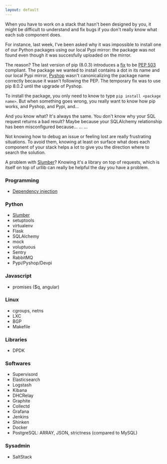```yaml
---
layout: default
---
```


When you have to work on a stack that hasn't been designed by you, it might be
difficult to understand and fix bugs if you don't really know what each sub
component does.

For instance, last week, I've been asked why it was impossible to install one
of our Python packages using our local Pypi mirror: the package was not found
even though it was succesfully uploaded on the mirror.

The reason? The last version of pip (8.0.3) introduces a [fix][pip fix] to be
[PEP 503][PEP 503] compliant. The package we wanted to install contains a dot
in its name and our local Pypi mirror, [Pyshop][pyshop] wasn't canonicalizing
the package name correctly because it wasn't following the PEP. The temporary
fix was to use pip 8.0.2 until the upgrade of Pyshop.

To install the package, you only need to know to type `pip install <package
name>`. But when something goes wrong, you really want to know how pip works,
and Pyshop, and Pypi, and...

And you know what? It's always the same. You don't know why your SQL request
returns a bad result? Maybe because your SQLAlchemy relationship has been
misconfigured because... ... ...

Not knowing how to debug an issue or feeling lost are really frustrating
situations. To avoid them, knowing at least on surface what does each component
of your stack helps a lot to give you the direction where to search the
solution.

A problem with [Slumber](slumber)? Knowing it's a library on top of requests,
which is itself on top of urllib can really be helpful the day you have a
problem.


[pip fix]: https://github.com/pypa/pip/commit/8e236dd6a09bd2f70f9d4fc886da8c354d4c58f2
[PEP 503]: https://www.python.org/dev/peps/pep-0503/
[pyshop]: https://github.com/mardiros/pyshop


### Programming

* [Dependency injection](dependency_injection)


### Python

* [Slumber](slumber)
* setuptools
* virtualenv
* Flask
* SQLAlchemy
* mock
* voluptuous
* Sentry
* RabbitMQ
* Pypi/Pyshop/Devpi


### Javascript

* promises ($q, angular)


### Linux

* cgroups, netns
* LXC
* BGP
* Makefile


### Libraries

* DPDK


### Softwares

* Supervisord
* Elasticsearch
* Logstash
* Kibana
* DHCRelay
* Graphite
* Collectd
* Grafana
* Jenkins
* Shinken
* Docker
* PostgreSQL: ARRAY, JSON, strictness (compared to MySQL)


### Sysadmin

* SaltStack
